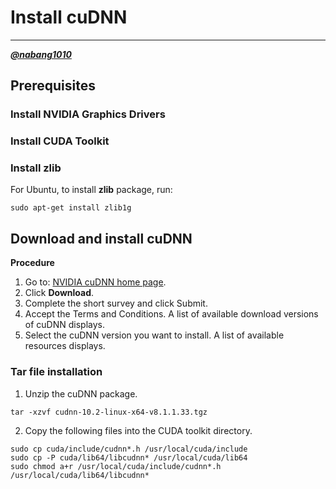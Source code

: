 

# Install cuDNN
---

[***@nabang1010***](https://github.com/nabang1010)

## Prerequisites

### Install NVIDIA Graphics Drivers

### Install CUDA Toolkit

### Install zlib

For Ubuntu, to install **zlib** package, run:
```
sudo apt-get install zlib1g
```
## Download and install cuDNN

**Procedure**

1. Go to: [NVIDIA cuDNN home page](https://developer.nvidia.com/cudnn).
2. Click **Download**.
3. Complete the short survey and click Submit.
4. Accept the Terms and Conditions. A list of available download versions of cuDNN displays.
5. Select the cuDNN version you want to install. A list of available resources displays.

### **Tar** file installation
1. Unzip the cuDNN package.

```
tar -xzvf cudnn-10.2-linux-x64-v8.1.1.33.tgz 
```

2. Copy the following files into the CUDA toolkit directory.
   
```
sudo cp cuda/include/cudnn*.h /usr/local/cuda/include 
sudo cp -P cuda/lib64/libcudnn* /usr/local/cuda/lib64 
sudo chmod a+r /usr/local/cuda/include/cudnn*.h /usr/local/cuda/lib64/libcudnn*
```